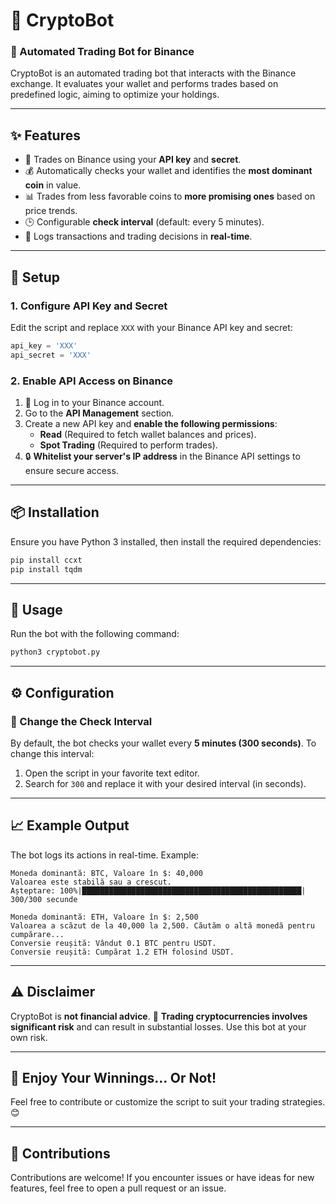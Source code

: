 # **🚀 CryptoBot**

### **🤖 Automated Trading Bot for Binance**

CryptoBot is an automated trading bot that interacts with the Binance exchange. It evaluates your wallet and performs trades based on predefined logic, aiming to optimize your holdings.

---

## **✨ Features**
- 🔑 Trades on Binance using your **API key** and **secret**.
- 💰 Automatically checks your wallet and identifies the **most dominant coin** in value.
- 📊 Trades from less favorable coins to **more promising ones** based on price trends.
- 🕒 Configurable **check interval** (default: every 5 minutes).
- 📝 Logs transactions and trading decisions in **real-time**.

---

## **🔧 Setup**

### **1. Configure API Key and Secret**
Edit the script and replace `XXX` with your Binance API key and secret:

```python
api_key = 'XXX'
api_secret = 'XXX'
```

### **2. Enable API Access on Binance**
1. 🔐 Log in to your Binance account.
2. Go to the **API Management** section.
3. Create a new API key and **enable the following permissions**:
   - **Read** (Required to fetch wallet balances and prices).
   - **Spot Trading** (Required to perform trades).
4. 🔒 **Whitelist your server's IP address** in the Binance API settings to ensure secure access.

---

## **📦 Installation**

Ensure you have Python 3 installed, then install the required dependencies:

```bash
pip install ccxt
pip install tqdm
```

---

## **🚀 Usage**

Run the bot with the following command:

```bash
python3 cryptobot.py
```

---

## **⚙️ Configuration**

### **🔄 Change the Check Interval**
By default, the bot checks your wallet every **5 minutes (300 seconds)**. To change this interval:
1. Open the script in your favorite text editor.
2. Search for `300` and replace it with your desired interval (in seconds).

---

## **📈 Example Output**

The bot logs its actions in real-time. Example:

```
Moneda dominantă: BTC, Valoare în $: 40,000
Valoarea este stabilă sau a crescut.
Așteptare: 100%|█████████████████████████████████████████████████| 300/300 secunde

Moneda dominantă: ETH, Valoare în $: 2,500
Valoarea a scăzut de la 40,000 la 2,500. Căutăm o altă monedă pentru cumpărare...
Conversie reușită: Vândut 0.1 BTC pentru USDT.
Conversie reușită: Cumpărat 1.2 ETH folosind USDT.
```

---

## **⚠️ Disclaimer**
CryptoBot is **not financial advice**. 🚨 **Trading cryptocurrencies involves significant risk** and can result in substantial losses. Use this bot at your own risk.

---

## **🎉 Enjoy Your Winnings... Or Not!**
Feel free to contribute or customize the script to suit your trading strategies. 😊

---

## **🌟 Contributions**
Contributions are welcome! If you encounter issues or have ideas for new features, feel free to open a pull request or an issue.
